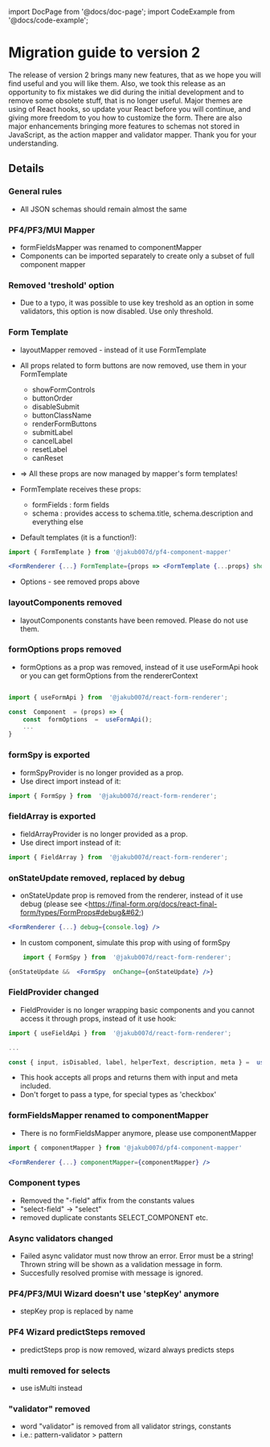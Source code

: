 import DocPage from '@docs/doc-page';
import CodeExample from '@docs/code-example';

<DocPage>

# Migration guide to version 2

The release of version 2 brings many new features, that as we hope you will find useful and you will like them.
Also, we took this release as an opportunity to fix mistakes we did during the initial development and to remove some obsolete stuff, that is no longer useful.
Major themes are using of React hooks, so update your React before you will continue, and giving more freedom to you how to customize the form.
There are also major enhancements bringing more features to schemas not stored in JavaScript, as the action mapper and validator mapper.
Thank you for your understanding.

## Details

### General rules

-   All JSON schemas should remain almost the same

### PF4/PF3/MUI Mapper

-   formFieldsMapper was renamed to componentMapper
-   Components can be imported separately to create only a subset of full component mapper

### Removed 'treshold' option

-   Due to a typo, it was possible to use key treshold as an option in some validators, this option is now disabled. Use only threshold.

### Form Template

-   layoutMapper removed - instead of it use FormTemplate
-   All props related to form buttons are now removed, use them in your FormTemplate
    -   showFormControls
    -   buttonOrder
    -   disableSubmit
    -   buttonClassName
    -   renderFormButtons
    -   submitLabel
    -   cancelLabel
    -   resetLabel
    -   canReset
-   => All these props are now managed by mapper's form templates!

-   FormTemplate receives these props:
    -   formFields : form fields
    -   schema : provides access to schema.title, schema.description and everything else
-   Default templates (it is a function!):

```jsx
import { FormTemplate } from '@jakub007d/pf4-component-mapper'

<FormRenderer {...} FormTemplate={props => <FormTemplate {...props} showFormControls={false} />
```

-   Options - see removed props above

### layoutComponents removed

-   layoutComponents constants have been removed. Please do not use them.

### formOptions props removed

-   formOptions as a prop was removed, instead of it use useFormApi hook or you can get formOptions from the rendererContext

```jsx

import { useFormApi } from  '@jakub007d/react-form-renderer';

const  Component  = (props) => {
    const  formOptions  =  useFormApi();
    ...
}
```


### formSpy is exported

-   formSpyProvider is no longer provided as a prop.
-   Use direct import instead of it:

```jsx
import { FormSpy } from  '@jakub007d/react-form-renderer';
```

### fieldArray is exported

-   fieldArrayProvider is no longer provided as a prop.
-   Use direct import instead of it:

```jsx
import { FieldArray } from  '@jakub007d/react-form-renderer';
```

### onStateUpdate removed, replaced by debug

-   onStateUpdate prop is removed from the renderer, instead of it use debug (please see &#60;https://final-form.org/docs/react-final-form/types/FormProps#debug&#62;)

```jsx
<FormRenderer {...} debug={console.log} />
```

-   In custom component, simulate this prop with using of formSpy

```jsx
    import { FormSpy } from  '@jakub007d/react-form-renderer';

{onStateUpdate &&  <FormSpy  onChange={onStateUpdate} />}
```

### FieldProvider changed

-   FieldProvider is no longer wrapping basic components and you cannot access it through props, instead of it use hook:

```jsx
import { useFieldApi } from  '@jakub007d/react-form-renderer';

...

const { input, isDisabled, label, helperText, description, meta } =  useFieldApi(props);
```

-   This hook accepts all props and returns them with input and meta included.
-   Don't forget to pass a type, for special types as 'checkbox'


### formFieldsMapper renamed to componentMapper

-   There is no formFieldsMapper anymore, please use componentMapper

```jsx
import { componentMapper } from '@jakub007d/pf4-component-mapper'

<FormRenderer {...} componentMapper={componentMapper} />
```

### Component types

-   Removed the "-field" affix from the constants values
-   "select-field" -> "select"
-   removed duplicate constants SELECT_COMPONENT etc.

### Async validators changed
-   Failed async validator must now throw an error. Error must be a string! Thrown string will be shown as a validation message in form.
-   Succesfully resolved promise with message is ignored.

### PF4/PF3/MUI Wizard doesn't use 'stepKey' anymore

-   stepKey prop is replaced by name

### PF4 Wizard predictSteps removed

-   predictSteps prop is now removed, wizard always predicts steps

### multi removed for selects

-   use isMulti instead

### "validator" removed

-   word "validator" is removed from all validator strings, constants
-   i.e.: pattern-validator > pattern

</DocPage>